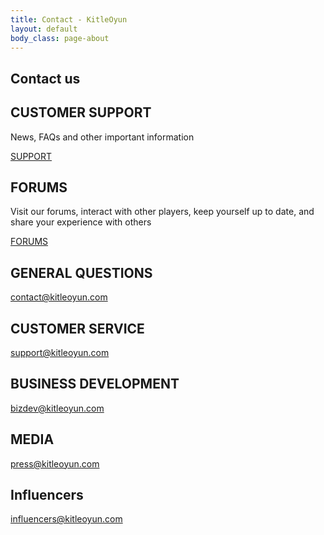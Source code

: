 ```yaml
---
title: Contact - KitleOyun
layout: default
body_class: page-about
---
```


<div class="page-caption">
	<h2 class="caption">Contact us</h2>
</div>

<section>
	<div class="container tight bg-accent top-space-2x bottom-space-2x">
		<div class="row">
			<div class="col-sm-6">
				<h2 class="h1">CUSTOMER SUPPORT</h2>
				<p>News, FAQs and other important information</p>
				<p><a class="btn btn-default contacts_b" href="/support">SUPPORT</a></p>
				<h2 class="h1">FORUMS</h2>
				<p>Visit our forums, interact with other players, keep yourself up to date, and share your experience with others</p>
				<p><a class="btn btn-default contacts_b" href="https://forum.kitleoyun.com">FORUMS</a></p>
			</div>
			<div class="col-sm-5 col-sm-push-1">
				<h2 class="h1">GENERAL QUESTIONS</h2>
				<p><a href="mailto:contact@kitleoyun.com">contact@kitleoyun.com</a></p>
				<h2 class="h1">CUSTOMER SERVICE</h2>
				<p><a href="mailto:support@kitleoyun.com">support@kitleoyun.com</a></p>   
				<h2 class="h1">BUSINESS DEVELOPMENT</h2>
				<p><a href="mailto:bizdev@kitleoyun.com">bizdev@kitleoyun.com</a></p>
				<h2 class="h1">MEDIA</h2>
				<p><a href="mailto:press@kitleoyun.com">press@kitleoyun.com</a></p>
				<h2 class="h1">Influencers</h2>
				<p><a href="mailto:influencers@kitleoyun.com">influencers@kitleoyun.com</a></p>
			</div>
		</div>
	</div>
</section>
